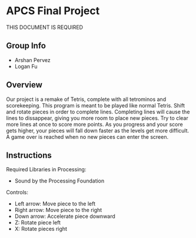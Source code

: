 # APCS Final Project
THIS DOCUMENT IS REQUIRED
## Group Info
- Arshan Pervez
- Logan Fu

## Overview
Our project is a remake of Tetris, complete with all tetrominos and scorekeeping.
This program is meant to be played like normal Tetris. Shift and rotate pieces in 
order to complete lines. Completing lines will cause the lines to dissappear, giving
you more room to place new pieces. Try to clear more lines at once to score more points.
As you progress and your score gets higher, your pieces will fall down faster as the levels 
get more difficult. A game over is reached when no new pieces can enter the screen.

## Instructions
Required Libraries in Processing:
  - Sound by the Processing Foundation

Controls:
  - Left arrow: Move piece to the left
  - Right arrow: Move piece to the right
  - Down arrow: Accelerate piece downward
  - Z: Rotate piece left
  - X: Rotate pieces right
